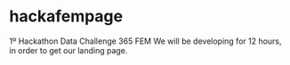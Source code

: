 # hackafempage
1º Hackathon Data Challenge 365 FEM  We will be developing for 12 hours, in order to get our landing page.
